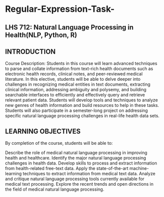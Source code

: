 # Regular-Expression-Task-
## LHS 712: Natural Language Processing in Health(NLP, Python, R)
## INTRODUCTION
Course Description: Students in this course will learn advanced techniques to parse and collate information from text-rich health documents such as electronic health records, clinical notes, and peer-reviewed medical literature. In this elective, students will be able to delve deeper into challenges in recognizing medical entities in text documents, extracting clinical information, addressing ambiguity and polysemy, and building searchable interfaces to efficiently and effectively query and retrieve relevant patient data. Students will develop tools and techniques to analyze new genres of health information and build resources to help in these tasks. Students will also participate in a semester-long project on addressing specific natural language processing challenges in real-life health data sets.

## LEARNING OBJECTIVES
By completion of the course, students will be able to:

Describe the role of medical natural language processing in improving health and healthcare. Identify the major natural language processing challenges in health data. Develop skills to process and extract information from health-related free-text data. Apply the state-of-the-art machine-learning techniques to extract information from medical text data. Analyze and critique natural language processing tools currently available for medical text processing. Explore the recent trends and open directions in the field of medical natural language processing.
